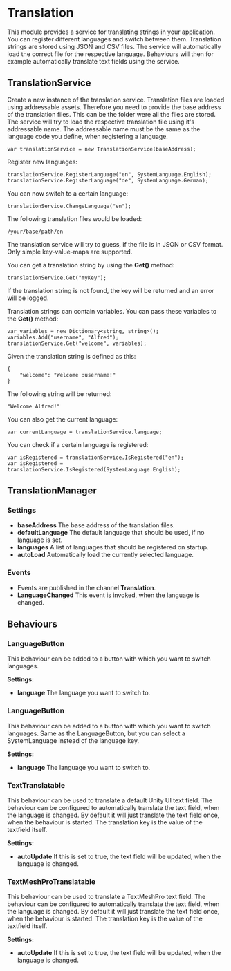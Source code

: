 # Translation

This module provides a service for translating strings in your application. You can register different languages and switch between them. Translation strings are stored using JSON and CSV files. The service will automatically load the correct file for the respective language. Behaviours will then for example automatically translate text fields using the service.

## TranslationService

Create a new instance of the translation service. Translation files are loaded using addressable assets. Therefore you need to provide the base address of the translation files. This can be the folder were all the files are stored. The service will try to load the respective translation file using it's addressable name. The addressable name must be the same as the language code you define, when registering a language.

```
var translationService = new TranslationService(baseAddress);
```

Register new languages:

```
translationService.RegisterLanguage("en", SystemLanguage.English);
translationService.RegisterLanguage("de", SystemLanguage.German);
```

You can now switch to a certain language:

```
translationService.ChangeLanguage("en");
```

The following translation files would be loaded:

```
/your/base/path/en
```

The translation service will try to guess, if the file is in JSON or CSV format. Only simple key-value-maps are supported.

You can get a translation string by using the **Get()** method:

```
translationService.Get("myKey");
```

If the translation string is not found, the key will be returned and an error will be logged.

Translation strings can contain variables. You can pass these variables to the **Get()** method:

```
var variables = new Dictionary<string, string>();
variables.Add("username", "Alfred");
translationService.Get("welcome", variables);
```

Given the translation string is defined as this:

```
{
    "welcome": "Welcome :username!"
}
```

The following string will be returned:

```
"Welcome Alfred!"
```

You can also get the current language:

```
var currentLanguage = translationService.language;
```

You can check if a certain language is registered:

```
var isRegistered = translationService.IsRegistered("en");
var isRegistered = translationService.IsRegistered(SystemLanguage.English);
```

## TranslationManager

### Settings

- **baseAddress** The base address of the translation files.
- **defaultLanguage** The default language that should be used, if no language is set.
- **languages** A list of languages that should be registered on startup.
- **autoLoad** Automatically load the currently selected language.

### Events

- Events are published in the channel **Translation**.
- **LanguageChanged** This event is invoked, when the language is changed.

## Behaviours

### LanguageButton

This behaviour can be added to a button with which you want to switch languages.

**Settings:**

- **language** The language you want to switch to.

### LanguageButton

This behaviour can be added to a button with which you want to switch languages. Same as the LanguageButton, but you can select a SystemLanguage instead of the language key.

**Settings:**

- **language** The language you want to switch to.

### TextTranslatable

This behaviour can be used to translate a default Unity UI text field. The behaviour can be configured to automatically translate the text field, when the language is changed. By default it will just translate the text field once, when the behaviour is started. The translation key is the value of the textfield itself.

**Settings:**

- **autoUpdate** If this is set to true, the text field will be updated, when the language is changed.

### TextMeshProTranslatable

This behaviour can be used to translate a TextMeshPro text field. The behaviour can be configured to automatically translate the text field, when the language is changed. By default it will just translate the text field once, when the behaviour is started. The translation key is the value of the textfield itself.

**Settings:**

- **autoUpdate** If this is set to true, the text field will be updated, when the language is changed.
